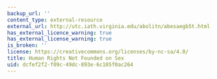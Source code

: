 ```yaml
---
backup_url: ''
content_type: external-resource
external_url: http://utc.iath.virginia.edu/abolitn/abesaegb5t.html
has_external_licence_warning: true
has_external_license_warning: true
is_broken: ''
license: https://creativecommons.org/licenses/by-nc-sa/4.0/
title: Human Rights Not Founded on Sex
uid: dcfef2f2-f09c-49dc-893e-6c105f0ac264
---
```

